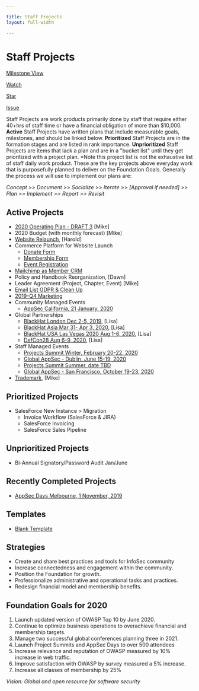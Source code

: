 ```yaml
---

title: Staff Projects
layout: full-width

---
```


# Staff Projects

[Milestone View](/www-staff/milestones)

<!-- Place this tag in your head or just before your close body tag. -->
<script async defer src="https://buttons.github.io/buttons.js"></script>
<!-- Place this tag where you want the button to render. --><a class="github-button" href="https://github.com/owasp/www-staff"  data-icon="octicon-eye" data-size="large" data-show-count="true" aria-label="Watch ntkme/github-buttons on GitHub">Watch</a>
<!-- Place this tag where you want the button to render. -->
<a class="github-button" href="https://github.com/owasp/www-staff" data-icon="octicon-star" data-size="large" data-show-count="true" aria-label="Star ntkme/github-buttons on GitHub">Star</a>
<!-- Place this tag where you want the button to render. -->
<a class="github-button" href="https://github.com/owasp/www-staff/issues" data-icon="octicon-issue-opened" data-size="large" data-show-count="true" aria-label="Issue owasp/www-staff on GitHub">Issue</a>

Staff Projects are work products primarily done by staff that require either 40+hrs of staff time or have a financial obligation of more than $10,000. **Active** Staff Projects have written plans that include measurable goals, milestones, and should be linked below.  **Prioritized** Staff Projects are in the formation stages and are listed in rank importance. **Unprioritized** Staff Projects are items that lack a plan and are in a "bucket list" until they get prioritized with a project plan. *Note this project list is not the exhaustive list of staff daily work product. These are the key projects above everyday work that is purposefully planned to deliver on the Foundation Goals. Generally the process we will use to implement our plans are: 

*Concept >> Document >> Socialize >> Iterate >> [Approval if needed] >> Plan >> Implement >> Report >> Revisit*

## Active Projects
* [2020 Operating Plan - DRAFT 3](/www-staff/operating-plan/2020) [Mike]
* 2020 Budget (with monthly forecast) [Mike]
* [Website Relaunch](/www-staff/projects/201912-Website-Launch), [Harold]
* Commerce Platform for Website Launch
  * [Donate Form](/www-staff/projects/201911-donate-form)
  * [Membership Form](/www-staff/projects/201911-membership-form)
  * [Event Registration](/www-staff/projects/201912-events-form)
* [Mailchimp as Member CRM](/www-staff/projects/201912-mailchimp)
* Policy and Handbook Reorganization, [Dawn]
* Leader Agreement (Project, Chapter, Event) [Mike]
* [Email List GDPR & Clean Up](/www-staff/projects/201910-Email-Cleanup)
* [2019-Q4 Marketing](/www-staff/projects/201910-marketing)
* Community Managed Events
  * [AppSec California, 21 January, 2020](/www-staff/projects/2020-event-appsec-california)
* Global Partnerships
  * [BlackHat London Dec 2-5, 2019](/www-staff/projects/201912-Blackhat-London), [Lisa]
  * [BlackHat Asia Mar 31- Apr 3, 2020](/www-staff/projects/202003-Blackhat-Asia), [Lisa]
  * [BlackHat USA Las Vegas 2020 Aug 1-6, 2020](/www-staff/projects/202008-Blackhat-Las-Vegas), [Lisa]
  * [DefCon28 Aug 6-9, 2020](/www-staff/projects/202008-Defcon-28), [Lisa]
* Staff Managed Events
  * [Projects Summit Winter, February 20-22, 2020](/www-staff/projects/202002-Projects-Summit-Q1)
  * [Global AppSec - Dublin, June 15-19, 2020](/www-staff/projects/202006-GlobalAppSec-Dublin)
  * [Projects Summit Summer, date TBD](/www-staff/projects/202007-Projects-Summit-Q3)
  * [Global AppSec - San Francisco, October 19-23, 2020](/www-staff/projects/202010-Global-AppSec-SF)
* [Trademark](/www-staff/projects/201902-Trademarks), [Mike]

## Prioritized Projects
* SalesForce New Instance > Migration
  * Invoice Workflow (SalesForce & JIRA)
  * SalesForce Invoicing
  * SalesForce Sales Pipeline

## Unprioritized Projects
* Bi-Annual Signatory/Password Audit Jan/June

## Recently Completed Projects
* [AppSec Days Melbourne, 1 November, 2019](https://www.owasp.org/index.php/Staff-Projects/20191101-AppSecDay-Melbourne)

## Templates 
* [Blank Template](/www-staff/projects/202001-template)

## Strategies
* Create and share best practices and tools for InfoSec community
* Increase connectedness and engagement within the community.
* Position the Foundation for growth.
* Professionalize administrative and operational tasks and practices.
* Redesign financial model and membership benefits.

## Foundation Goals for 2020
1. Launch updated version of OWASP Top 10 by June 2020.
1. Continue to optimize business operations to overachieve financial and membership targets.
1. Manage two successful global conferences planning three in 2021.
1. Launch Project Summits and AppSec Days to over 500 attendees
1. Increase relevance and reputation of OWASP measured by 10% increase in web traffic.
1. Improve satisfaction with OWASP by survey measured a 5% increase.
1. Increase all classes of membership by 25%

*Vision: Global and open resource for software security*


